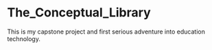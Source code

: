 # The_Conceptual_Library
This is my capstone project and first serious adventure into education technology.

